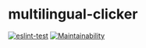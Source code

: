 # multilingual-clicker

[![eslint-test](https://github.com/shahzod418/multilingual-clicker/actions/workflows/eslint-test.yml/badge.svg)](https://github.com/shahzod418/multilingual-clicker/actions/workflows/eslint-test.yml)
[![Maintainability](https://api.codeclimate.com/v1/badges/da2b69dca405dc489d73/maintainability)](https://codeclimate.com/github/shahzod418/multilingual-clicker/maintainability)
